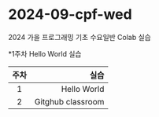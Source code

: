 # 2024-09-cpf-wed
2024 가을 프로그래밍 기초 수요일반  Colab 실습

*1주차 Hello World 실습

| 주차 | 실습 |
|:-----:|------:|
| 1  |Hello World |
| 2 | Gitghub classroom |
